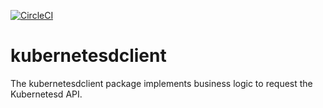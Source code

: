 [![CircleCI](https://circleci.com/gh/giantswarm/kubernetesdclient.svg?&style=shield&circle-token=123ced41d23de0d043d712efd43fbe50f6e64377)](https://circleci.com/gh/giantswarm/kubernetesdclient)

# kubernetesdclient
The kubernetesdclient package implements business logic to request the
Kubernetesd API.
